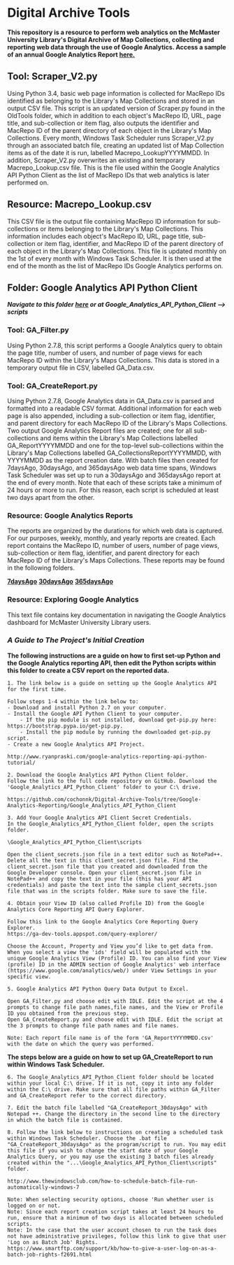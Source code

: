 # Digital Archive Tools

**This repository is a resource to perform web analytics on the McMaster University Library's Digital Archive of Map Collections, collecting and reporting web data through the use of Google Analytics. Access a sample of an annual Google Analytics Report [here.](https://github.com/maclibGIS/Digital-Archive-Tools/tree/master/Google_Analytics_API_Python_Client/scripts/365daysAgo)**

## Tool: Scraper_V2.py

Using Python 3.4, basic web page information is collected for MacRepo IDs identified as belonging to the Library's Map Collections and stored in an output CSV file. This script is an updated version of Scraper.py found in the OldTools folder, which in addition to each object's MacRepo ID, URL, page title, and sub-collection or item flag, also outputs the identifier and MacRepo ID of the parent directory of each object in the Library's Map Collections. Every month, Windows Task Scheduler runs Scraper_V2.py through an associated batch file, creating an updated list of Map Collection items as of the date it is run, labelled Macrepo_LookupYYYYMMDD. In addition, Scraper_V2.py overwrites an existing and temporary Macrepo_Lookup.csv file. This is the file used within the Google Analytics API Python Client as the list of MacRepo IDs that web analytics is later performed on.

## Resource: Macrepo_Lookup.csv

This CSV file is the output file containing MacRepo ID information for sub-collections or items belonging to the Library's Map Collections. This information includes each object's MacRepo ID, URL, page title, sub-collection or item flag, identifier, and MacRepo ID of the parent directory of each object in the Library's Map Collections. This file is updated monthly on the 1st of every month with Windows Task Scheduler. It is then used at the end of the month as the list of MacRepo IDs Google Analytics performs on.

## Folder: Google Analytics API Python Client

**_Navigate to this folder [here](https://github.com/maclibGIS/Digital-Archive-Tools/tree/master/Google_Analytics_API_Python_Client/scripts) or at Google_Analytics_API_Python_Client --> scripts_**

### Tool: GA_Filter.py

Using Python 2.7.8, this script performs a Google Analytics query to obtain the page title, number of users, and number of page views for each MacRepo ID within the Library's Maps Collections. This data is stored in a temporary output file in CSV, labelled GA_Data.csv.

### Tool: GA_CreateReport.py

Using Python 2.7.8, Google Analytics data in GA_Data.csv is parsed and formatted into a readable CSV format. Additional information for each web page is also appended, including a sub-collection or item flag, identifier, and parent directory for each MacRepo ID of the Library's Maps Collections. Two output Google Analytics Report files are created; one for  all sub-collections and items within the Library's Map Collections labelled GA_ReportYYYYMMDD and one for the top-level sub-collections within the Library's Map Collections labelled GA_CollectionsReportYYYYMMDD, with YYYYMMDD as the report creation date. With batch files then created for 7daysAgo, 30daysAgo, and 365daysAgo web data time spans, Windows Task Scheduler was set up to run a 30daysAgo and 365daysAgo report at the end of every month. Note that each of these scripts take a minimum of 24 hours or more to run. For this reason, each script is scheduled at least two days apart from the other.

### Resource: Google Analytics Reports

The reports are organized by the durations for which web data is captured. For our purposes, weekly, monthly, and yearly reports are created. Each report contains the MacRepo ID, number of users, number of page views, sub-collection or item flag, identifier, and parent directory for each MacRepo ID of the Library's Maps Collections. These reports may be found in the following folders.

**[7daysAgo](https://github.com/maclibGIS/Digital-Archive-Tools/tree/master/Google_Analytics_API_Python_Client/scripts/7daysAgo)**
**[30daysAgo](https://github.com/maclibGIS/Digital-Archive-Tools/tree/master/Google_Analytics_API_Python_Client/scripts/30daysAgo)**
**[365daysAgo](https://github.com/maclibGIS/Digital-Archive-Tools/tree/master/Google_Analytics_API_Python_Client/scripts/365daysAgo)**

### Resource: Exploring Google Analytics

This text file contains key documentation in navigating the Google Analytics dashboard for McMaster University Library users.

### *A Guide to The Project's Initial Creation*

**The following instructions are a guide on how to first set-up Python and the Google Analytics reporting API, then edit the Python scripts within this folder to create a CSV report on the reported data.**

	1. The link below is a guide on setting up the Google Analytics API for the first time.
	
	Follow steps 1-4 within the link below to:
	- Download and install Python 2.7 on your computer.
	- Install the Google API Python Client to your computer.
		- If the pip module is not installed, download get-pip.py here: https://bootstrap.pypa.io/get-pip.py. 
		- Install the pip module by running the downloaded get-pip.py script.
	- Create a new Google Analytics API Project.
	
	http://www.ryanpraski.com/google-analytics-reporting-api-python-tutorial/
	
	2. Download the Google Analytics API Python Client folder.
	Follow the link to the full code repository on GitHub. Download the 'Google_Analytics_API_Python_Client' folder to your C:\ drive.
	
	https://github.com/cochonnk/Digital-Archive-Tools/tree/Google-Analytics-Reporting/Google_Analytics_API_Python_Client
	
	3. Add Your Google Analytics API Client Secret Credentials.
	In the Google_Analytics_API_Python_Client folder, open the scripts folder.
	
	\Google_Analytics_API_Python_Client\scripts
	
	Open the client_secrets.json file in a text editor such as NotePad++. Delete all the text in this client_secret.json file. Find the client_secret.json file that you created and downloaded from the Google Developer console. Open your client_secret.json file in NotePad++ and copy the text in your file (this has your API credentials) and paste the text into the sample client_secrets.json file that was in the scripts folder. Make sure to save the file.

	4. Obtain your View ID (also called Profile ID) from the Google Analytics Core Reporting API Query Explorer.
	
	Follow this link to the Google Analytics Core Reporting Query Explorer.
	https://ga-dev-tools.appspot.com/query-explorer/
	
	Choose the Account, Property and View you’d like to get data from. When you select a view the 'ids' field will be populated with the unique Google Analytics View (Profile) ID. You can also find your View (profile) ID in the ADMIN section of Google Analytics' web interface (https://www.google.com/analytics/web/) under View Settings in your specific view.
	
	5. Google Analytics API Python Query Data Output to Excel.
	
	Open GA_Filter.py and choose edit with IDLE. Edit the script at the 4 prompts to change file path names,file names, and the View or Profile ID you obtained from the previous step.
	Open GA_CreateReport.py and choose edit with IDLE. Edit the script at the 3 prompts to change file path names and file names.
	
	Note: Each report file name is of the form 'GA_ReportYYYYMMDD.csv' with the date on which the query was performed.
	

**The steps below are a guide on how to set up GA_CreateReport to run within Windows Task Scheduler.**
	
	6. The Google_Analytics_API_Python_Client folder should be located within your local C:\ drive. If it is not, copy it into any folder within the C:\ drive. Make sure that all file paths within GA_Filter and GA_CreateReport refer to the correct directory.
	
	7. Edit the batch file labelled "GA_CreateReport_30daysAgo" with Notepad ++. Change the directory in the second line to the directory in which the batch file is contained.
	
	8. Follow the link below to instructions on creating a scheduled task within Windows Task Scheduler. Choose the .bat file  "GA_CreateReport_30daysAgo" as the program/script to run. You may edit this file if you wish to change the start date of your Google Analytics Query, or you may use the existing 3 batch files already created within the "...\Google_Analytics_API_Python_Client\scripts" folder.
	
	http://www.thewindowsclub.com/how-to-schedule-batch-file-run-automatically-windows-7
	
	Note: When selecting security options, choose 'Run whether user is logged on or not.
	Note: Since each report creation script takes at least 24 hours to run, ensure that a minimum of two days is allocated between scheduled scripts.
	Note: In the case that the user account chosen to run the task does not have administrative privileges, follow this link to give that user 'Log on as Batch Job' Rights.
	https://www.smartftp.com/support/kb/how-to-give-a-user-log-on-as-a-batch-job-rights-f2691.html
	
	
	
	
	
	
	
	
	
	